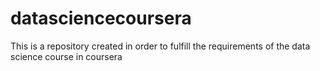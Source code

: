 # datasciencecoursera
This is a repository created in order to fulfill the requirements of the data science course in coursera
